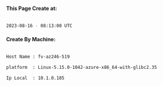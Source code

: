 
   
#### This Page Create at:

```bash

2023-08-16 - 08:13:00 UTC

```

#### Create By Machine:

```bash

Host Name : fv-az246-519

platform  : Linux-5.15.0-1042-azure-x86_64-with-glibc2.35

Ip Local  : 10.1.0.185

```

